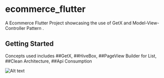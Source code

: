 # ecommerce_flutter

A Ecommerce Flutter Project showcasing the use of GetX and Model-View-Controller Pattern .

## Getting Started

Concepts used includes 
##GetX,
##HiveBox, 
##PageView Builder for List, 
##Clean Architecture,
##Api Consumption


![Alt text](https://github.com/AdeifeTaiwo/flutter_bloc_pattern/assets/37305943/f2c9a7a6-3d96-453a-b6d6-101d8cbf7c4f)
